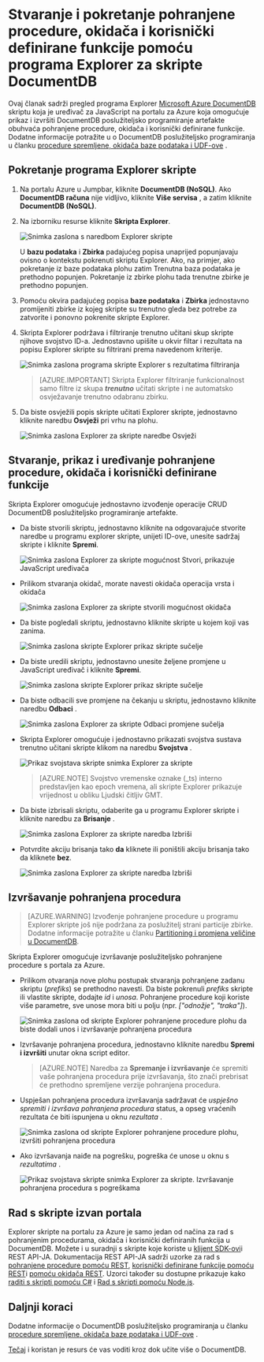 <properties
    pageTitle="Uređivač za JavaScript DocumentDB skripte Exploreru | Microsoft Azure"
    description="Saznajte više o DocumentDB Explorer skripte Azure Portal alat za upravljanje poslužiteljskim programiranje artefakte DocumentDB obuhvaća pohranjene procedure, okidača i korisnički definirane funkcije."
    keywords="Uređivač za JavaScript"
    services="documentdb"
    authors="kirillg"
    manager="jhubbard"
    editor="monicar"
    documentationCenter=""/>

<tags
    ms.service="documentdb"
    ms.workload="data-services"
    ms.tgt_pltfrm="na"
    ms.devlang="na"
    ms.topic="article"
    ms.date="08/30/2016"
    ms.author="kirillg"/>

# <a name="create-and-run-stored-procedures-triggers-and-user-defined-functions-using-the-documentdb-script-explorer"></a>Stvaranje i pokretanje pohranjene procedure, okidača i korisnički definirane funkcije pomoću programa Explorer za skripte DocumentDB

Ovaj članak sadrži pregled programa Explorer [Microsoft Azure DocumentDB](https://azure.microsoft.com/services/documentdb/) skriptu koja je uređivač za JavaScript na portalu za Azure koja omogućuje prikaz i izvršiti DocumentDB poslužiteljsko programiranje artefakte obuhvaća pohranjene procedure, okidača i korisnički definirane funkcije. Dodatne informacije potražite u o DocumentDB poslužiteljsko programiranja u članku [procedure spremljene, okidača baze podataka i UDF-ove](documentdb-programming.md) .

## <a name="launch-script-explorer"></a>Pokretanje programa Explorer skripte

1. Na portalu Azure u Jumpbar, kliknite **DocumentDB (NoSQL)**. Ako **DocumentDB računa** nije vidljivo, kliknite **Više servisa** , a zatim kliknite **DocumentDB (NoSQL)**.

2. Na izborniku resurse kliknite **Skripta Explorer**.

    ![Snimka zaslona s naredbom Explorer skripte](./media/documentdb-view-scripts/scriptexplorercommand.png)
 
    U **bazu podataka** i **Zbirka** padajućeg popisa unaprijed popunjavaju ovisno o kontekstu pokrenuti skriptu Explorer.  Ako, na primjer, ako pokretanje iz baze podataka plohu zatim Trenutna baza podataka je prethodno popunjen.  Pokretanje iz zbirke plohu tada trenutne zbirke je prethodno popunjen.

4.  Pomoću okvira padajućeg popisa **baze podataka** i **Zbirka** jednostavno promijeniti zbirke iz kojeg skripte su trenutno gleda bez potrebe za zatvorite i ponovno pokrenite skripte Explorer.  

5. Skripta Explorer podržava i filtriranje trenutno učitani skup skripte njihove svojstvo ID-a.  Jednostavno upišite u okvir filtar i rezultata na popisu Explorer skripte su filtrirani prema navedenom kriterije.

    ![Snimka zaslona programa skripte Explorer s rezultatima filtriranja](./media/documentdb-view-scripts/scriptexplorerfilterresults.png)


    > [AZURE.IMPORTANT] Skripta Explorer filtriranje funkcionalnost samo filtre iz skupa ***trenutno*** učitati skripte i ne automatsko osvježavanje trenutno odabranu zbirku.

5. Da biste osvježili popis skripte učitati Explorer skripte, jednostavno kliknite naredbu **Osvježi** pri vrhu na plohu.

    ![Snimka zaslona Explorer za skripte naredbe Osvježi](./media/documentdb-view-scripts/scriptexplorerrefresh.png)


## <a name="create-view-and-edit-stored-procedures-triggers-and-user-defined-functions"></a>Stvaranje, prikaz i uređivanje pohranjene procedure, okidača i korisnički definirane funkcije

Skripta Explorer omogućuje jednostavno izvođenje operacije CRUD DocumentDB poslužiteljsko programiranje artefakte.  

- Da biste stvorili skriptu, jednostavno kliknite na odgovarajuće stvorite naredbe u programu explorer skripte, unijeti ID-ove, unesite sadržaj skripte i kliknite **Spremi**.

    ![Snimka zaslona Explorer za skripte mogućnost Stvori, prikazuje JavaScript uređivača](./media/documentdb-view-scripts/scriptexplorercreatecommand.png)

- Prilikom stvaranja okidač, morate navesti okidača operacija vrsta i okidača

    ![Snimka zaslona Explorer za skripte stvorili mogućnost okidača](./media/documentdb-view-scripts/scriptexplorercreatetrigger.png)

- Da biste pogledali skriptu, jednostavno kliknite skripte u kojem koji vas zanima.

    ![Snimka zaslona skripte Explorer prikaz skripte sučelje](./media/documentdb-view-scripts/scriptexplorerviewscript.png)

- Da biste uredili skriptu, jednostavno unesite željene promjene u JavaScript uređivač i kliknite **Spremi**.

    ![Snimka zaslona skripte Explorer prikaz skripte sučelje](./media/documentdb-view-scripts/scriptexplorereditscript.png)

- Da biste odbacili sve promjene na čekanju u skriptu, jednostavno kliknite naredbu **Odbaci** .

    ![Snimka zaslona Explorer za skripte Odbaci promjene sučelja](./media/documentdb-view-scripts/scriptexplorerdiscardchanges.png)

- Skripta Explorer omogućuje i jednostavno prikazati svojstva sustava trenutno učitani skripte klikom na naredbu **Svojstva** .

    ![Prikaz svojstava skripte snimka Explorer za skripte](./media/documentdb-view-scripts/scriptproperties.png)

    > [AZURE.NOTE] Svojstvo vremenske oznake (_ts) interno predstavljen kao epoch vremena, ali skripte Explorer prikazuje vrijednost u obliku Ljudski čitljiv GMT.

- Da biste izbrisali skriptu, odaberite ga u programu Explorer skripte i kliknite naredbu za **Brisanje** .

    ![Snimka zaslona Explorer za skripte naredba Izbriši](./media/documentdb-view-scripts/scriptexplorerdeletescript1.png)

- Potvrdite akciju brisanja tako **da** kliknete ili poništili akciju brisanja tako da kliknete **bez**.

    ![Snimka zaslona Explorer za skripte naredba Izbriši](./media/documentdb-view-scripts/scriptexplorerdeletescript2.png)

## <a name="execute-a-stored-procedure"></a>Izvršavanje pohranjena procedura

> [AZURE.WARNING] Izvođenje pohranjene procedure u programu Explorer skripte još nije podržana za poslužitelj strani particije zbirke. Dodatne informacije potražite u članku [Partitioning i promjena veličine u DocumentDB](documentdb-partition-data.md).

Skripta Explorer omogućuje izvršavanje poslužiteljsko pohranjene procedure s portala za Azure.

- Prilikom otvaranja nove plohu postupak stvaranja pohranjene zadanu skriptu (*prefiks*) se prethodno navesti. Da biste pokrenuli *prefiks* skripte ili vlastite skripte, dodajte *id* i *unosa*. Pohranjene procedure koji koriste više parametre, sve unose mora biti u polju (npr. *["odnožje", "traka"]*).

    ![Snimka zaslona od skripte Explorer pohranjene procedure plohu da biste dodali unos i izvršavanje pohranjena procedura](./media/documentdb-view-scripts/documentdb-execute-a-stored-procedure-input.png)

- Izvršavanje pohranjena procedura, jednostavno kliknite naredbu **Spremi i izvršiti** unutar okna script editor.

    > [AZURE.NOTE] Naredba za **Spremanje i izvršavanje** će spremiti vaše pohranjena procedura prije izvršavanja, što znači prebrisat će prethodno spremljene verzije pohranjena procedura.

- Uspješan pohranjena procedura izvršavanja sadržavat će *uspješno spremiti i izvršava pohranjena procedura* status, a opseg vraćenih rezultata će biti ispunjena u oknu *rezultata* .

    ![Snimka zaslona od skripte Explorer pohranjene procedure plohu, izvršiti pohranjena procedura](./media/documentdb-view-scripts/documentdb-execute-a-stored-procedure.png)

- Ako izvršavanja naiđe na pogrešku, pogreška će unose u oknu s *rezultatima* .

    ![Prikaz svojstava skripte snimka Explorer za skripte. Izvršavanje pohranjena procedura s pogreškama](./media/documentdb-view-scripts/documentdb-execute-a-stored-procedure-error.png)

## <a name="work-with-scripts-outside-the-portal"></a>Rad s skripte izvan portala

Explorer skripte na portalu za Azure je samo jedan od načina za rad s pohranjenim procedurama, okidača i korisnički definiranih funkcija u DocumentDB. Možete i u suradnji s skripte koje koriste u [klijent SDK-ovi](documentdb-sdk-dotnet.md)i REST API-JA. Dokumentacija REST API-JA sadrži uzorke za rad s [pohranjene procedure pomoću REST](https://msdn.microsoft.com/library/azure/mt489092.aspx), [korisnički definirane funkcije pomoću REST](https://msdn.microsoft.com/library/azure/dn781481.aspx)i [pomoću okidača REST](https://msdn.microsoft.com/library/azure/mt489116.aspx). Uzorci također su dostupne prikazuje kako [raditi s skripti pomoću C#](documentdb-dotnet-samples.md#server-side-programming-examples) i [Rad s skripti pomoću Node.js](documentdb-nodejs-samples.md#server-side-programming-examples).

## <a name="next-steps"></a>Daljnji koraci

Dodatne informacije o DocumentDB poslužiteljsko programiranja u članku [procedure spremljene, okidača baze podataka i UDF-ove](documentdb-programming.md) .

[Tečaj](https://azure.microsoft.com/documentation/learning-paths/documentdb/) i koristan je resurs će vas voditi kroz dok učite više o DocumentDB.  
